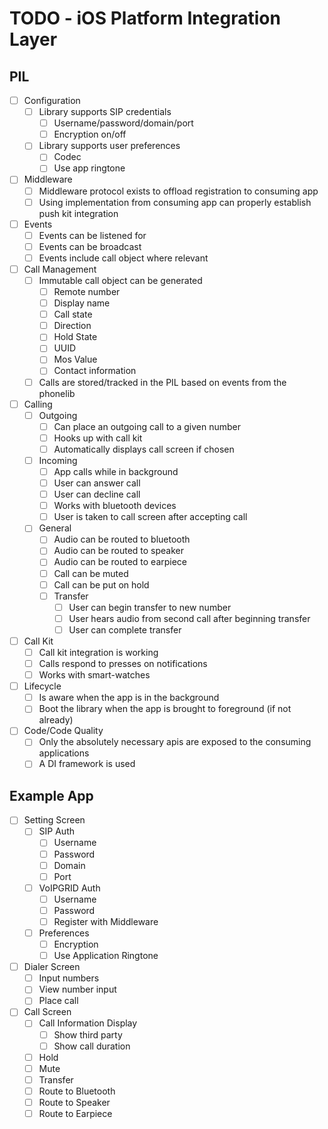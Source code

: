 # TODO - iOS Platform Integration Layer

## PIL
- [ ] Configuration
  - [ ] Library supports SIP credentials
    - [ ] Username/password/domain/port
    - [ ] Encryption on/off
  - [ ] Library supports user preferences
    - [ ] Codec
    - [ ] Use app ringtone
- [ ] Middleware
  - [ ] Middleware protocol exists to offload registration to consuming app
  - [ ] Using implementation from consuming app can properly establish push kit integration
- [ ] Events
  - [ ] Events can be listened for
  - [ ] Events can be broadcast
  - [ ] Events include call object where relevant
- [ ] Call Management
  - [ ] Immutable call object can be generated
    - [ ] Remote number
    - [ ] Display name
    - [ ] Call state
    - [ ] Direction
    - [ ] Hold State
    - [ ] UUID
    - [ ] Mos Value
    - [ ] Contact information
  - [ ] Calls are stored/tracked in the PIL based on events from the phonelib
- [ ] Calling
  - [ ] Outgoing
    - [ ] Can place an outgoing call to a given number
    - [ ] Hooks up with call kit
    - [ ] Automatically displays call screen if chosen
  - [ ] Incoming
    - [ ] App calls while in background
    - [ ] User can answer call
    - [ ] User can decline call
    - [ ] Works with bluetooth devices
    - [ ] User is taken to call screen after accepting call
  - [ ] General
    - [ ] Audio can be routed to bluetooth
    - [ ] Audio can be routed to speaker
    - [ ] Audio can be routed to earpiece
    - [ ] Call can be muted
    - [ ] Call can be put on hold
    - [ ] Transfer
      - [ ] User can begin transfer to new number
      - [ ] User hears audio from second call after beginning transfer
      - [ ] User can complete transfer
- [ ] Call Kit
  - [ ] Call kit integration is working
  - [ ] Calls respond to presses on notifications
  - [ ] Works with smart-watches
- [ ] Lifecycle
  - [ ] Is aware when the app is in the background
  - [ ] Boot the library when the app is brought to foreground (if not already)
- [ ] Code/Code Quality
  - [ ] Only the absolutely necessary apis are exposed to the consuming applications
  - [ ] A DI framework is used
  
## Example App
- [ ] Setting Screen
  - [ ] SIP Auth
    - [ ] Username
    - [ ] Password
    - [ ] Domain
    - [ ] Port
  - [ ] VoIPGRID Auth
      - [ ] Username
      - [ ] Password
      - [ ] Register with Middleware
  - [ ] Preferences
      - [ ] Encryption
      - [ ] Use Application Ringtone 
- [ ] Dialer Screen
  - [ ] Input numbers
  - [ ] View number input
  - [ ] Place call
- [ ] Call Screen
    - [ ] Call Information Display
      - [ ] Show third party
      - [ ] Show call duration  
    - [ ] Hold
    - [ ] Mute
    - [ ] Transfer
    - [ ] Route to Bluetooth
    - [ ] Route to Speaker
    - [ ] Route to Earpiece
